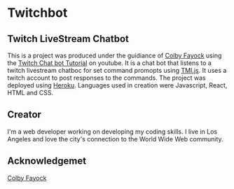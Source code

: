 # Twitchbot

## Twitch LiveStream Chatbot

This is a project was produced under the guidiance of [Colby Fayock](https://www.colbyfayock.com) using the [Twitch Chat bot Tutorial](https://www.youtube.com/watch?v=gBX7S9i74GU) on youtube. It is a chat bot that listens to a twitch livestream chatboc for set command promopts using [TMI.js](https://tmijs.com/). It uses a twitch account to post responses to the commands. The project was deployed using [Heroku](https://www.heroku.com/).
Languages used in creation were Javascript, React, HTML and CSS. 

## Creator
I'm a web developer working on developing my coding skills. I live in Los Angeles and love the city's connection to the World Wide Web community. 

## Acknowledgemet

[Colby Fayock](https://www.colbyfayock.com)


